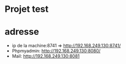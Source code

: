 # Projet test

# adresse
- ip de la machine:8741 => http://192.168.249.130:8741/ 
- Phpmyadmin: http://192.168.249.130:8080/ 
- Mail: http://192.168.249.130:8081 